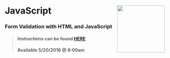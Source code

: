 # JavaScript <img align="right" src="https://github.com/Learning-Fuze/prototypes_C2.17/blob/assets/assets/images/logos/LF_LOGO.png?raw=true" width="150">
### Form Validation with HTML and JavaScript

>#### Instructions can be found <a href="http://learning-fuze.github.io/prototypes_C2.17/#/JS-Form-Validation" target="_blank">HERE</a>
>#### Available 5/20/2016 @ 8:00am
